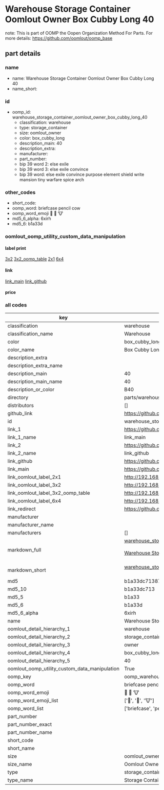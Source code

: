 # Warehouse Storage Container Oomlout Owner Box Cubby Long 40  

note: This is part of OOMP the Oopen Organization Method For Parts. For more details: https://github.com/oomlout/oomp_base

##  part details
  







### name
* name: Warehouse Storage Container Oomlout Owner Box Cubby Long 40
* name_short: 
### id
* oomp_id: warehouse_storage_container_oomlout_owner_box_cubby_long_40
  * classification: warehouse
  * type: storage_container
  * size: oomlout_owner
  * color: box_cubby_long
  * description_main: 40
  * description_extra: 
  * manufacturer: 
  * part_number: 
  * bip 39 word 2: else exile
  * bip 39 word 3: else exile convince
  * bip 39 word: else exile convince purpose element shield write mansion tiny warfare spice arch

### other_codes
* short_code: 
* oomp_word: briefcase pencil cow
* oomp_word_emoji :briefcase: :pencil: :cow:
* md5_6_alpha: 6xirh
* md5_6: b1a33d






### oomlout_oomp_utility_custom_data_manipulation
#### label print
[3x2](http://192.168.1.245:1112/?label=oomp%206xirh)
[3x2_oomp_table](http://192.168.1.108:1112/?label=oomp%206xirh)
[2x1](http://192.168.1.242:1112/?label=oomp%206xirh)
[6x4](http://192.168.1.55:1112/?label=oomp%206xirh)    

#### link

[link_main](https://github.com/oomlout/oomlout_oomp_version_1_messy/tree/main/parts/warehouse_storage_container_oomlout_owner_box_cubby_long_40) [link_github](https://github.com/oomlout/oomlout_oomp_version_1_messy/tree/main/parts/warehouse_storage_container_oomlout_owner_box_cubby_long_40)                             

#### price







### all codes 
| key | value |  
| --- | --- |  
| classification | warehouse |  
| classification_name | Warehouse |  
| color | box_cubby_long |  
| color_name | Box Cubby Long |  
| description_extra |  |  
| description_extra_name |  |  
| description_main | 40 |  
| description_main_name | 40 |  
| description_or_color | B40 |  
| directory | parts/warehouse_storage_container_oomlout_owner_box_cubby_long_40 |  
| distributors | [] |  
| github_link | https://github.com/oomlout/oomlout_oomp_part_src/tree/main/parts/warehouse_storage_container_oomlout_owner_box_cubby_long_40 |  
| id | warehouse_storage_container_oomlout_owner_box_cubby_long_40 |  
| link_1 | https://github.com/oomlout/oomlout_oomp_version_1_messy/tree/main/parts/warehouse_storage_container_oomlout_owner_box_cubby_long_40 |  
| link_1_name | link_main |  
| link_2 | https://github.com/oomlout/oomlout_oomp_version_1_messy/tree/main/parts/warehouse_storage_container_oomlout_owner_box_cubby_long_40 |  
| link_2_name | link_github |  
| link_github | https://github.com/oomlout/oomlout_oomp_version_1_messy/tree/main/parts/warehouse_storage_container_oomlout_owner_box_cubby_long_40 |  
| link_main | https://github.com/oomlout/oomlout_oomp_version_1_messy/tree/main/parts/warehouse_storage_container_oomlout_owner_box_cubby_long_40 |  
| link_oomlout_label_2x1 | http://192.168.1.242:1112/?label=oomp%206xirh |  
| link_oomlout_label_3x2 | http://192.168.1.245:1112/?label=oomp%206xirh |  
| link_oomlout_label_3x2_oomp_table | http://192.168.1.108:1112/?label=oomp%206xirh |  
| link_oomlout_label_6x4 | http://192.168.1.55:1112/?label=oomp%206xirh |  
| link_redirect | https://github.com/oomlout/oomlout_oomp_version_1_messy/tree/main/parts/warehouse_storage_container_oomlout_owner_box_cubby_long_40 |  
| manufacturer |  |  
| manufacturer_name |  |  
| manufacturers | [] |  
| markdown_full | [warehouse_storage_container_oomlout_owner_box_cubby_long_40](none)<br>[](none)<br>[Warehouse Storage Container Oomlout Owner Box Cubby Long 40](none)<br><br> |  
| markdown_short | [warehouse_storage_container_oomlout_owner_box_cubby_long_40](none)<br><br> |  
| md5 | b1a33dc713875fd316a3dae65f13ea41 |  
| md5_10 | b1a33dc713 |  
| md5_5 | b1a33 |  
| md5_6 | b1a33d |  
| md5_6_alpha | 6xirh |  
| name | Warehouse Storage Container Oomlout Owner Box Cubby Long 40 |  
| oomlout_detail_hierarchy_1 | warehouse |  
| oomlout_detail_hierarchy_2 | storage_container |  
| oomlout_detail_hierarchy_3 | owner |  
| oomlout_detail_hierarchy_4 | box_cubby_long |  
| oomlout_detail_hierarchy_5 | 40 |  
| oomlout_oomp_utility_custom_data_manipulation | True |  
| oomp_key | oomp_warehouse_storage_container_oomlout_owner_box_cubby_long_40 |  
| oomp_word | briefcase pencil cow |  
| oomp_word_emoji | :briefcase: :pencil: :cow: |  
| oomp_word_emoji_list | [':briefcase:', ':pencil:', ':cow:'] |  
| oomp_word_list | ['briefcase', 'pencil', 'cow'] |  
| part_number |  |  
| part_number_exact |  |  
| part_number_name |  |  
| short_code |  |  
| short_name |  |  
| size | oomlout_owner |  
| size_name | Oomlout Owner |  
| type | storage_container |  
| type_name | Storage Container |  
